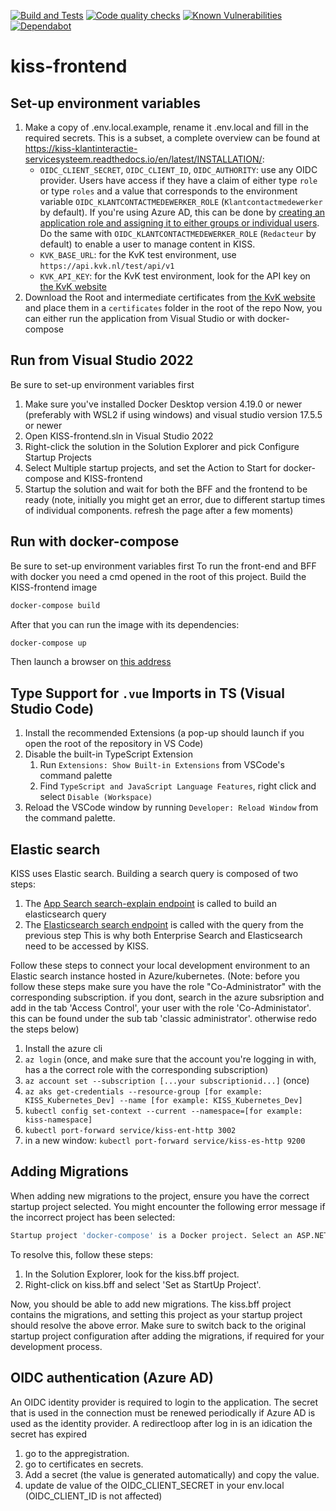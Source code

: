 [![Build and Tests](https://github.com/Klantinteractie-Servicesysteem/KISS-frontend/actions/workflows/docker-image.yaml/badge.svg)](https://github.com/Klantinteractie-Servicesysteem/KISS-frontend/actions?query=workflow%3ADocker+CI+)
[![Code quality checks](https://github.com/Klantinteractie-Servicesysteem/KISS-frontend/actions/workflows/linter.yml/badge.svg)](https://github.com/Klantinteractie-Servicesysteem/KISS-frontend/actions?query=workflow%3A+code+quality+checks)
[![Known Vulnerabilities](https://snyk.io/test/github/Klantinteractie-Servicesysteem/KISS-frontend/badge.svg)](https://snyk.io/test/github/Klantinteractie-Servicesysteem/KISS-frontend)
[![Dependabot](https://img.shields.io/badge/dependabot-025E8C?style=for-the-badge&logo=dependabot&logoColor=white)](https://github.com/Klantinteractie-Servicesysteem/KISS-frontend/pulls?q=is%3Apr+author%3Aapp%2Fdependabot)
# kiss-frontend

## Set-up environment variables
1. Make a copy of .env.local.example, rename it .env.local and fill in the required secrets. This is a subset, a complete overview can be found at https://kiss-klantinteractie-servicesysteem.readthedocs.io/en/latest/INSTALLATION/:  
   - `OIDC_CLIENT_SECRET`, `OIDC_CLIENT_ID`, `OIDC_AUTHORITY`: use any OIDC provider. Users have access if they have a claim of either type `role` or type `roles` and a value that corresponds to the environment variable `OIDC_KLANTCONTACTMEDEWERKER_ROLE` (`Klantcontactmedewerker` by default). If you're using Azure AD, this can be done by [creating an application role and assigning it to either groups or individual users](https://learn.microsoft.com/en-us/azure/active-directory/develop/howto-add-app-roles-in-azure-ad-apps). Do the same with `OIDC_KLANTCONTACTMEDEWERKER_ROLE` (`Redacteur` by default) to enable a user to manage content in KISS.
   - `KVK_BASE_URL`: for the KvK test environment, use `https://api.kvk.nl/test/api/v1` 
   - `KVK_API_KEY`: for the KvK test environment, look for the API key on [the KvK website](https://developers.kvk.nl/documentation/testing)
2. Download the Root and intermediate certificates from [the KvK website](https://developers.kvk.nl/documentation/install-tls-certificate#download-certificates) and place them in a `certificates` folder in the root of the repo
Now, you can either run the application from Visual Studio or with docker-compose

## Run from Visual Studio 2022 
Be sure to set-up environment variables first
1. Make sure you've installed Docker Desktop version 4.19.0 or newer (preferably with WSL2 if using windows) and visual studio version 17.5.5 or newer
2. Open KISS-frontend.sln in Visual Studio 2022
3. Right-click the solution in the Solution Explorer and pick Configure Startup Projects
4. Select Multiple startup projects, and set the Action to Start for docker-compose and KISS-frontend
5. Startup the solution and wait for both the BFF and the frontend to be ready (note, initially you might get an error, due to different startup times of individual components. refresh the page after a few moments)

## Run with docker-compose
Be sure to set-up environment variables first
To run the front-end and BFF with docker you need a cmd opened in the root of this project.
Build the KISS-frontend image
```sh
docker-compose build
```
After that you can run the image with its dependencies: 
```sh
docker-compose up
```
Then launch a browser on [this address](http://localhost:7231)

## Type Support for `.vue` Imports in TS (Visual Studio Code)
1. Install the recommended Extensions (a pop-up should launch if you open the root of the repository in VS Code)
1. Disable the built-in TypeScript Extension
    1) Run `Extensions: Show Built-in Extensions` from VSCode's command palette
    2) Find `TypeScript and JavaScript Language Features`, right click and select `Disable (Workspace)`
1. Reload the VSCode window by running `Developer: Reload Window` from the command palette.

## Elastic search
KISS uses Elastic search. Building a search query is composed of two steps:
1. The [App Search search-explain endpoint](https://www.elastic.co/guide/en/app-search/current/search-explain.html) is called to build an elasticsearch query
1. The [Elasticsearch search endpoint](https://www.elastic.co/guide/en/elasticsearch/reference/current/search-search.html) is called with the query from the previous step
This is why both Enterprise Search and Elasticsearch need to be accessed by KISS.

Follow these steps to connect your local development environment to an Elastic search instance hosted in Azure/kubernetes. 
(Note: before you follow these steps make sure you have the role "Co-Administrator" with the corresponding subscription. if you dont, search in the azure subsription and add in the tab 'Access Control', your user with the role 'Co-Administator'. this can be found under the sub tab 'classic administrator'. otherwise redo the steps below)
1. Install the azure cli
1. `az login` (once, and make sure that the account you're logging in with, has a the correct role with the corresponding subscription)
1. `az account set --subscription [...your subscriptionid...]` (once)
1. `az aks get-credentials --resource-group [for example: KISS_Kubernetes_Dev] --name [for example: KISS_Kubernetes_Dev]`
1. `kubectl config set-context --current --namespace=[for example: kiss-namespace]`
1. `kubectl port-forward service/kiss-ent-http 3002`
1. in a new window: `kubectl port-forward service/kiss-es-http 9200`

## Adding Migrations
When adding new migrations to the project, ensure you have the correct startup project selected.
You might encounter the following error message if the incorrect project has been selected:
```sh
Startup project 'docker-compose' is a Docker project. Select an ASP.NET Core Web Application as your startup project and try again.
```
To resolve this, follow these steps:
1. In the Solution Explorer, look for the kiss.bff project.
1. Right-click on kiss.bff and select 'Set as StartUp Project'.

Now, you should be able to add new migrations. The kiss.bff project contains the migrations, and setting this project as your startup project should resolve the above error.
Make sure to switch back to the original startup project configuration after adding the migrations, if required for your development process.

## OIDC authentication (Azure AD)
An OIDC identity provider is required to login to the application.
The secret that is used in the connection must be renewed periodically if Azure AD is used as the identity provider.
A redirectloop after log in is an idication the secret has expired
1. go to the appregistration.
1. go to certificates en secrets.
1. Add a secret (the value is generated automatically) and copy the value.
1. update de value of the OIDC_CLIENT_SECRET in your env.local (OIDC_CLIENT_ID is not affected)
